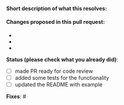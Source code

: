#### Short description of what this resolves:

#### Changes proposed in this pull request:

-
-
-

**Status (please check what you already did)**:
- [ ] made PR ready for code review
- [ ] added some tests for the functionality
- [ ] updated the README with example

**Fixes**: #
